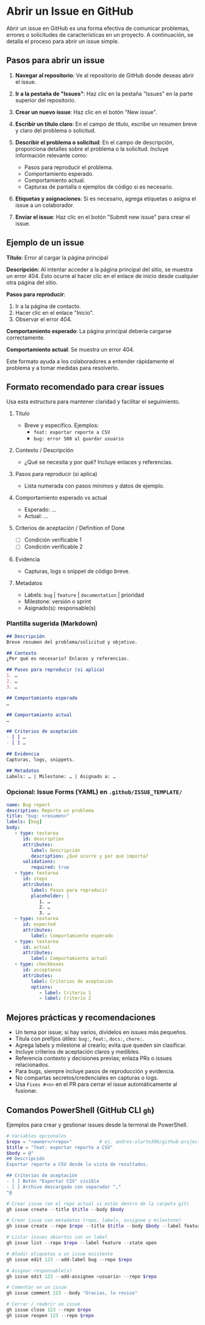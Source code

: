 # Abrir un Issue en GitHub

Abrir un issue en GitHub es una forma efectiva de comunicar problemas, errores o solicitudes de características en un proyecto. A continuación, se detalla el proceso para abrir un issue simple.

## Pasos para abrir un issue

1. **Navegar al repositorio**: Ve al repositorio de GitHub donde deseas abrir el issue.

2. **Ir a la pestaña de "Issues"**: Haz clic en la pestaña "Issues" en la parte superior del repositorio.

3. **Crear un nuevo issue**: Haz clic en el botón "New issue".

4. **Escribir un título claro**: En el campo de título, escribe un resumen breve y claro del problema o solicitud.

5. **Describir el problema o solicitud**: En el campo de descripción, proporciona detalles sobre el problema o la solicitud. Incluye información relevante como:
   - Pasos para reproducir el problema.
   - Comportamiento esperado.
   - Comportamiento actual.
   - Capturas de pantalla o ejemplos de código si es necesario.

6. **Etiquetas y asignaciones**: Si es necesario, agrega etiquetas o asigna el issue a un colaborador.

7. **Enviar el issue**: Haz clic en el botón "Submit new issue" para crear el issue.

## Ejemplo de un issue

**Título**: Error al cargar la página principal

**Descripción**:
Al intentar acceder a la página principal del sitio, se muestra un error 404. Esto ocurre al hacer clic en el enlace de inicio desde cualquier otra página del sitio.

**Pasos para reproducir**:

1. Ir a la página de contacto.
2. Hacer clic en el enlace "Inicio".
3. Observar el error 404.

**Comportamiento esperado**: La página principal debería cargarse correctamente.

**Comportamiento actual**: Se muestra un error 404.

Este formato ayuda a los colaboradores a entender rápidamente el problema y a tomar medidas para resolverlo.

## Formato recomendado para crear issues

Usa esta estructura para mantener claridad y facilitar el seguimiento.

1. Título
    - Breve y específico. Ejemplos:
       - `feat: exportar reporte a CSV`
       - `bug: error 500 al guardar usuario`

2. Contexto / Descripción
    - ¿Qué se necesita y por qué? Incluye enlaces y referencias.

3. Pasos para reproducir (si aplica)
    - Lista numerada con pasos mínimos y datos de ejemplo.

4. Comportamiento esperado vs actual
    - Esperado: …
    - Actual: …

5. Criterios de aceptación / Definition of Done
    - [ ] Condición verificable 1
    - [ ] Condición verificable 2

6. Evidencia
    - Capturas, logs o snippet de código breve.

7. Metadatos
    - Labels: `bug` | `feature` | `documentation` | prioridad
    - Milestone: versión o sprint
    - Asignado(s): responsable(s)

### Plantilla sugerida (Markdown)

```markdown
## Descripción
Breve resumen del problema/solicitud y objetivo.

## Contexto
¿Por qué es necesario? Enlaces y referencias.

## Pasos para reproducir (si aplica)
1. …
2. …
3. …

## Comportamiento esperado
…

## Comportamiento actual
…

## Criterios de aceptación
- [ ] …
- [ ] …

## Evidencia
Capturas, logs, snippets.

## Metadatos
Labels: … | Milestone: … | Asignado a: …
```

### Opcional: Issue Forms (YAML) en `.github/ISSUE_TEMPLATE/`

```yaml
name: Bug report
description: Reporta un problema
title: "bug: <resumen>"
labels: [bug]
body:
   - type: textarea
      id: description
      attributes:
         label: Descripción
         description: ¿Qué ocurre y por qué importa?
      validations:
         required: true
   - type: textarea
      id: steps
      attributes:
         label: Pasos para reproducir
         placeholder: |
            1. …
            2. …
            3. …
   - type: textarea
      id: expected
      attributes:
         label: Comportamiento esperado
   - type: textarea
      id: actual
      attributes:
         label: Comportamiento actual
   - type: checkboxes
      id: acceptance
      attributes:
         label: Criterios de aceptación
         options:
            - label: Criterio 1
            - label: Criterio 2
```

## Mejores prácticas y recomendaciones

- Un tema por issue; si hay varios, divídelos en issues más pequeños.
- Titula con prefijos útiles: `bug:`, `feat:`, `docs:`, `chore:`.
- Agrega labels y milestone al crearlo; evita que queden sin clasificar.
- Incluye criterios de aceptación claros y medibles.
- Referencia contexto y decisiones previas; enlaza PRs o issues relacionados.
- Para bugs, siempre incluye pasos de reproducción y evidencia.
- No compartas secretos/credenciales en capturas o logs.
- Usa `Fixes #<n>` en el PR para cerrar el issue automáticamente al fusionar.

## Comandos PowerShell (GitHub CLI `gh`)

Ejemplos para crear y gestionar issues desde la terminal de PowerShell.

```powershell
# Variables opcionales
$repo = "<owner>/<repo>"          # ej. andres-olarte396/github-projects-learning
$title = "feat: exportar reporte a CSV"
$body = @"
## Descripción
Exportar reporte a CSV desde la vista de resultados.

## Criterios de aceptación
- [ ] Botón "Exportar CSV" visible
- [ ] Archivo descargado con separador ","
"@

# Crear issue (en el repo actual si estás dentro de la carpeta git)
gh issue create --title $title --body $body

# Crear issue con metadatos (repo, labels, assignee y milestone)
gh issue create --repo $repo --title $title --body $body --label feature,high\ priority --assignee <usuario> --milestone "Sprint 1"

# Listar issues abiertos con un label
gh issue list --repo $repo --label feature --state open

# Añadir etiquetas a un issue existente
gh issue edit 123 --add-label bug --repo $repo

# Asignar responsable(s)
gh issue edit 123 --add-assignee <usuario> --repo $repo

# Comentar en un issue
gh issue comment 123 --body "Gracias, lo reviso"

# Cerrar / reabrir un issue
gh issue close 123 --repo $repo
gh issue reopen 123 --repo $repo
```

